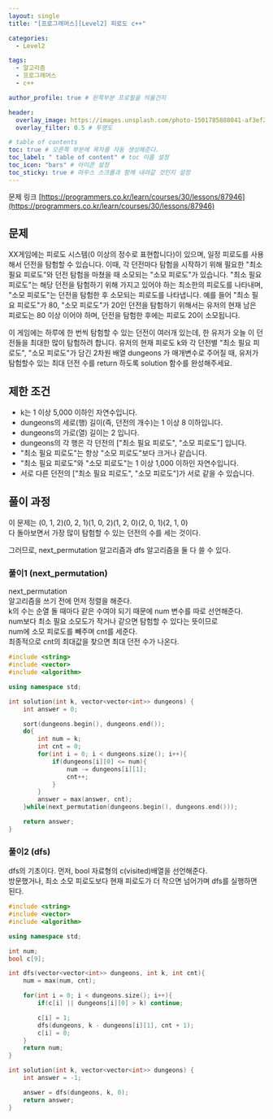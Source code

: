 ```yaml
---
layout: single
title: "[프로그래머스][Level2] 피로도 c++"

categories:
  - Level2

tags:
  - 알고리즘
  - 프로그래머스
  - c++

author_profile: true # 왼쪽부분 프로필을 띄울건지

header:
  overlay_image: https://images.unsplash.com/photo-1501785888041-af3ef285b470?ixlib=rb-1.2.1&ixid=eyJhcHBfaWQiOjEyMDd9&auto=format&fit=crop&w=1350&q=80
  overlay_filter: 0.5 # 투명도

# table of contents
toc: true # 오른쪽 부분에 목차를 자동 생성해준다.
toc_label: " table of content" # toc 이름 설정
toc_icon: "bars" # 아이콘 설정
toc_sticky: true # 마우스 스크롤과 함께 내려갈 것인지 설정
---
```


문제 링크 [https://programmers.co.kr/learn/courses/30/lessons/87946](https://programmers.co.kr/learn/courses/30/lessons/87946)

## 문제

XX게임에는 피로도 시스템(0 이상의 정수로 표현합니다)이 있으며, 일정 피로도를 사용해서 던전을 탐험할 수 있습니다. 이때, 각 던전마다 탐험을 시작하기 위해 필요한 "최소 필요 피로도"와 던전 탐험을 마쳤을 때 소모되는 "소모 피로도"가 있습니다. "최소 필요 피로도"는 해당 던전을 탐험하기 위해 가지고 있어야 하는 최소한의 피로도를 나타내며, "소모 피로도"는 던전을 탐험한 후 소모되는 피로도를 나타냅니다. 예를 들어 "최소 필요 피로도"가 80, "소모 피로도"가 20인 던전을 탐험하기 위해서는 유저의 현재 남은 피로도는 80 이상 이어야 하며, 던전을 탐험한 후에는 피로도 20이 소모됩니다.

이 게임에는 하루에 한 번씩 탐험할 수 있는 던전이 여러개 있는데, 한 유저가 오늘 이 던전들을 최대한 많이 탐험하려 합니다. 유저의 현재 피로도 k와 각 던전별 "최소 필요 피로도", "소모 피로도"가 담긴 2차원 배열 dungeons 가 매개변수로 주어질 때, 유저가 탐험할수 있는 최대 던전 수를 return 하도록 solution 함수를 완성해주세요.

## 제한 조건

- k는 1 이상 5,000 이하인 자연수입니다.
- dungeons의 세로(행) 길이(즉, 던전의 개수)는 1 이상 8 이하입니다.
- dungeons의 가로(열) 길이는 2 입니다.
- dungeons의 각 행은 각 던전의 ["최소 필요 피로도", "소모 피로도"] 입니다.
- "최소 필요 피로도"는 항상 "소모 피로도"보다 크거나 같습니다.
- "최소 필요 피로도"와 "소모 피로도"는 1 이상 1,000 이하인 자연수입니다.
- 서로 다른 던전의 ["최소 필요 피로도", "소모 피로도"]가 서로 같을 수 있습니다.

## 풀이 과정

이 문제는 (0, 1, 2)(0, 2, 1)(1, 0, 2)(1, 2, 0)(2, 0, 1)(2, 1, 0)  
다 돌아보면서 가장 많이 탐험할 수 있는 던전의 수를 세는 것이다.

그러므로, next_permutation 알고리즘과 dfs 알고리즘을 둘 다 쓸 수 있다.

### 풀이1 (next_permutation)

next_permutation  
알고리즘을 쓰기 전에 먼저 정렬을 해준다.  
k의 수는 순열 돌 때마다 같은 수여야 되기 때문에 num 변수를 따로 선언해준다.  
num보다 최소 필요 소모도가 작거나 같으면 탐험할 수 있다는 뜻이므로  
num에 소모 피로도를 빼주며 cnt를 세준다.  
최종적으로 cnt의 최대값을 찾으면 최대 던전 수가 나온다.

```c++
#include <string>
#include <vector>
#include <algorithm>

using namespace std;

int solution(int k, vector<vector<int>> dungeons) {
    int answer = 0;

    sort(dungeons.begin(), dungeons.end());
    do{
        int num = k;
        int cnt = 0;
        for(int i = 0; i < dungeons.size(); i++){
            if(dungeons[i][0] <= num){
                num -= dungeons[i][1];
                cnt++;
            }
        }
        answer = max(answer, cnt);
    }while(next_permutation(dungeons.begin(), dungeons.end()));

    return answer;
}
```

### 풀이2 (dfs)

dfs의 기초이다. 먼저, bool 자료형의 c(visited)배열을 선언해준다.  
방문했거나, 최소 소모 피로도보다 현재 피로도가 더 작으면 넘어가며 dfs를 실행하면 된다.

```c++
#include <string>
#include <vector>
#include <algorithm>

using namespace std;

int num;
bool c[9];

int dfs(vector<vector<int>> dungeons, int k, int cnt){
    num = max(num, cnt);

    for(int i = 0; i < dungeons.size(); i++){
        if(c[i] || dungeons[i][0] > k) continue;

        c[i] = 1;
        dfs(dungeons, k - dungeons[i][1], cnt + 1);
        c[i] = 0;
    }
    return num;
}

int solution(int k, vector<vector<int>> dungeons) {
    int answer = -1;

    answer = dfs(dungeons, k, 0);
    return answer;
}
```
